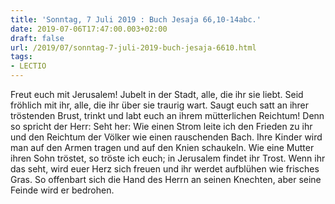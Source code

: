 ```yaml
---
title: 'Sonntag, 7 Juli 2019 : Buch Jesaja 66,10-14abc.'
date: 2019-07-06T17:47:00.003+02:00
draft: false
url: /2019/07/sonntag-7-juli-2019-buch-jesaja-6610.html
tags: 
- LECTIO
---
```


Freut euch mit Jerusalem! Jubelt in der Stadt, alle, die ihr sie liebt. Seid fröhlich mit ihr, alle, die ihr über sie traurig wart. Saugt euch satt an ihrer tröstenden Brust, trinkt und labt euch an ihrem mütterlichen Reichtum! Denn so spricht der Herr: Seht her: Wie einen Strom leite ich den Frieden zu ihr und den Reichtum der Völker wie einen rauschenden Bach. Ihre Kinder wird man auf den Armen tragen und auf den Knien schaukeln. Wie eine Mutter ihren Sohn tröstet, so tröste ich euch; in Jerusalem findet ihr Trost. Wenn ihr das seht, wird euer Herz sich freuen und ihr werdet aufblühen wie frisches Gras. So offenbart sich die Hand des Herrn an seinen Knechten, aber seine Feinde wird er bedrohen.